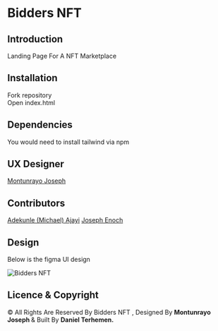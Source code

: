 # Bidders NFT

## Introduction

Landing Page For A NFT Marketplace

## Installation

Fork repository <br> Open index.html

## Dependencies

You would need to install tailwind via npm 

## UX Designer

[Montunrayo Joseph](https://www.linkedin.com/in/motunrayojoseph/)

## Contributors
[Adekunle (Michael) Ajayi](https://www.linkedin.com/in/adekunle-michael-ajayi/)
[Joseph Enoch](https://www.linkedin.com/in/joseph-enoch/)

## Design

Below is the figma UI design

![Bidders NFT](./src/assets/images/Bidders%20web.png)


## Licence & Copyright

&copy; All Rights Are Reserved By Bidders NFT , Designed By <strong> Montunrayo Joseph </strong> & Built By <strong>Daniel Terhemen. </strong>
